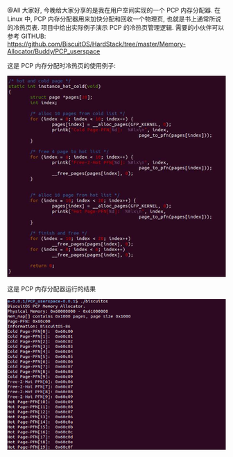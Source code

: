 @All
大家好, 今晚给大家分享的是我在用户空间实现的一个 PCP 内存分配器. 在 Linux 中, PCP 内存分配器用来加快分配和回收一个物理页, 也就是书上通常所说的冷热页表. 项目中给出实际例子演示 PCP 的冷热页管理逻辑. 需要的小伙伴可以参考 GITHUB: https://github.com/BiscuitOS/HardStack/tree/master/Memory-Allocator/Buddy/PCP_userspace

这是 PCP 内存分配时冷热页的使用例子:

![2020-02-19-18-36-36.png](./images/2020-02-19-18-36-36.png)

这是 PCP 内存分配器运行的结果

![2020-02-19-18-36-47.png](./images/2020-02-19-18-36-47.png)